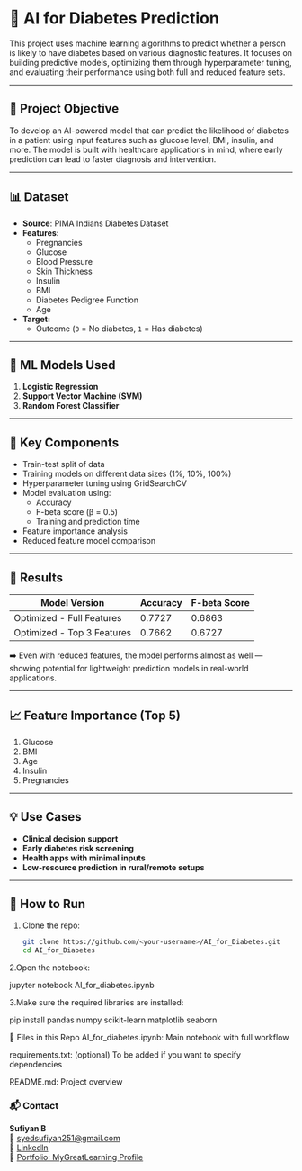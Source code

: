 # 🧠 AI for Diabetes Prediction

This project uses machine learning algorithms to predict whether a person is likely to have diabetes based on various diagnostic features. It focuses on building predictive models, optimizing them through hyperparameter tuning, and evaluating their performance using both full and reduced feature sets.

---

## 📌 Project Objective

To develop an AI-powered model that can predict the likelihood of diabetes in a patient using input features such as glucose level, BMI, insulin, and more. The model is built with healthcare applications in mind, where early prediction can lead to faster diagnosis and intervention.

---

## 📊 Dataset

- **Source**: PIMA Indians Diabetes Dataset
- **Features:**
  - Pregnancies
  - Glucose
  - Blood Pressure
  - Skin Thickness
  - Insulin
  - BMI
  - Diabetes Pedigree Function
  - Age
- **Target:**
  - Outcome (`0` = No diabetes, `1` = Has diabetes)

---

## 🧪 ML Models Used

1. **Logistic Regression**
2. **Support Vector Machine (SVM)**
3. **Random Forest Classifier**

---

## 🧰 Key Components

- Train-test split of data
- Training models on different data sizes (1%, 10%, 100%)
- Hyperparameter tuning using GridSearchCV
- Model evaluation using:
  - Accuracy
  - F-beta score (β = 0.5)
  - Training and prediction time
- Feature importance analysis
- Reduced feature model comparison

---

## 🏁 Results

| Model Version              | Accuracy | F-beta Score |
|---------------------------|----------|--------------|
| Optimized - Full Features | 0.7727   | 0.6863       |
| Optimized - Top 3 Features| 0.7662   | 0.6727       |

➡️ Even with reduced features, the model performs almost as well — showing potential for lightweight prediction models in real-world applications.

---

## 📈 Feature Importance (Top 5)

1. Glucose
2. BMI
3. Age
4. Insulin
5. Pregnancies

---

## 💡 Use Cases

- **Clinical decision support**
- **Early diabetes risk screening**
- **Health apps with minimal inputs**
- **Low-resource prediction in rural/remote setups**

---

## 🧾 How to Run

1. Clone the repo:
   ```bash
   git clone https://github.com/<your-username>/AI_for_Diabetes.git
   cd AI_for_Diabetes
2.Open the notebook:

jupyter notebook AI_for_diabetes.ipynb

3.Make sure the required libraries are installed:

pip install pandas numpy scikit-learn matplotlib seaborn

📂 Files in this Repo
AI_for_diabetes.ipynb: Main notebook with full workflow

requirements.txt: (optional) To be added if you want to specify dependencies

README.md: Project overview



### 📬 Contact

**Sufiyan B**  
📧 [syedsufiyan251@gmail.com](mailto:syedsufiyan251@gmail.com)  
🔗 [LinkedIn](https://www.linkedin.com/in/syed-sufiyan-32995b232)  
📁 [Portfolio: MyGreatLearning Profile](https://www.mygreatlearning.com/eportfolio/b-sufiyan)


